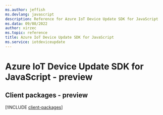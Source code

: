 ```yaml
---
ms.author: jeffish
ms.devlang: javascript
description: Reference for Azure IoT Device Update SDK for JavaScript
ms.data: 09/08/2022
author: xirzec
ms.topic: reference
title: Azure IoT Device Update SDK for JavaScript
ms.service: iotdeviceupdate
---
```

# Azure IoT Device Update SDK for JavaScript - preview

## Client packages - preview
[!INCLUDE [client-packages](iot-device-update-client-index.md)]